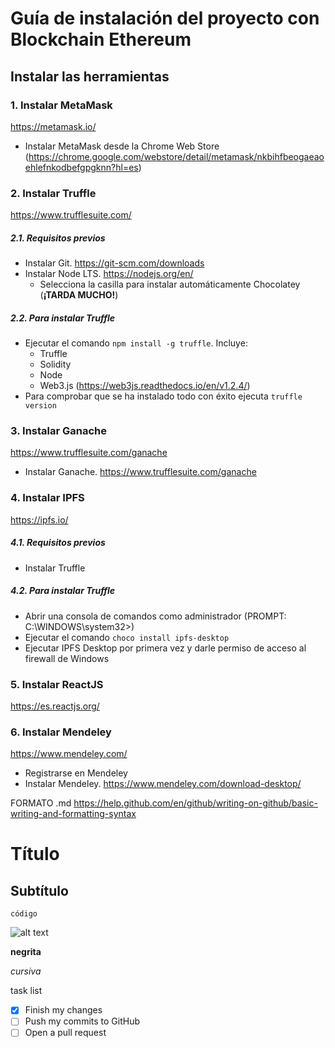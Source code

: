 # Guía de instalación del proyecto con Blockchain Ethereum

## Instalar las herramientas
 
### 1. Instalar MetaMask
https://metamask.io/
 - Instalar MetaMask desde la Chrome Web Store (https://chrome.google.com/webstore/detail/metamask/nkbihfbeogaeaoehlefnkodbefgpgknn?hl=es)

### 2. Instalar Truffle
https://www.trufflesuite.com/

##### 2.1. Requisitos previos
 - Instalar Git. https://git-scm.com/downloads
 - Instalar Node LTS. https://nodejs.org/en/
   - Selecciona la casilla para instalar automáticamente Chocolatey (**¡TARDA MUCHO!**)
   
##### 2.2. Para instalar Truffle
 - Ejecutar el comando `npm install -g truffle`. Incluye:
   - Truffle
   - Solidity
   - Node
   - Web3.js (https://web3js.readthedocs.io/en/v1.2.4/)
 - Para comprobar que se ha instalado todo con éxito ejecuta `truffle version`

### 3. Instalar Ganache
https://www.trufflesuite.com/ganache
 - Instalar Ganache. https://www.trufflesuite.com/ganache
 
### 4. Instalar IPFS
https://ipfs.io/

##### 4.1. Requisitos previos
 - Instalar Truffle
 
##### 4.2. Para instalar Truffle
 - Abrir una consola de comandos como administrador (PROMPT: C:\WINDOWS\system32>)
 - Ejecutar el comando `choco install ipfs-desktop`
 - Ejecutar IPFS Desktop por primera vez y darle permiso de acceso al firewall de Windows

### 5. Instalar ReactJS
https://es.reactjs.org/

### 6. Instalar Mendeley
https://www.mendeley.com/
 - Registrarse en Mendeley
 - Instalar Mendeley. https://www.mendeley.com/download-desktop/









FORMATO .md https://help.github.com/en/github/writing-on-github/basic-writing-and-formatting-syntax
# Título
## Subtítulo

`código`

![alt text](url.png)

**negrita**

*cursiva*

task list
- [x] Finish my changes
- [ ] Push my commits to GitHub
- [ ] Open a pull request
